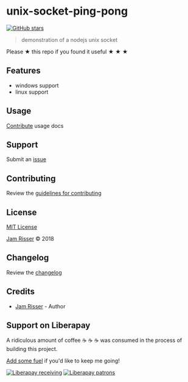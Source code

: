 # unix-socket-ping-pong

[![GitHub stars](https://img.shields.io/github/stars/codejamninja/unix-socket-ping-pong.svg?style=social&label=Stars)](https://github.com/codejamninja/unix-socket-ping-pong)

> demonstration of a nodejs unix socket

Please ★ this repo if you found it useful ★ ★ ★


## Features

* windows support
* linux support


## Usage

[Contribute](https://github.com/codejamninja/unix-socket-ping-pong/blob/master/CONTRIBUTING.md) usage docs


## Support

Submit an [issue](https://github.com/codejamninja/unix-socket-ping-pong/issues/new)


## Contributing

Review the [guidelines for contributing](https://github.com/codejamninja/unix-socket-ping-pong/blob/master/CONTRIBUTING.md)


## License

[MIT License](https://github.com/codejamninja/unix-socket-ping-pong/blob/master/LICENSE)

[Jam Risser](https://codejam.ninja) © 2018


## Changelog

Review the [changelog](https://github.com/codejamninja/unix-socket-ping-pong/blob/master/CHANGELOG.md)


## Credits

* [Jam Risser](https://codejam.ninja) - Author


## Support on Liberapay

A ridiculous amount of coffee ☕ ☕ ☕ was consumed in the process of building this project.

[Add some fuel](https://liberapay.com/codejamninja/donate) if you'd like to keep me going!

[![Liberapay receiving](https://img.shields.io/liberapay/receives/codejamninja.svg?style=flat-square)](https://liberapay.com/codejamninja/donate)
[![Liberapay patrons](https://img.shields.io/liberapay/patrons/codejamninja.svg?style=flat-square)](https://liberapay.com/codejamninja/donate)

